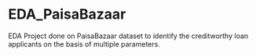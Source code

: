 # EDA_PaisaBazaar
EDA Project done on PaisaBazaar dataset to identify the creditworthy loan applicants on the basis of multiple parameters.
